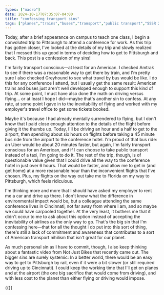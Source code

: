 ```yaml
---
types: ["macro"]
date: 2024-10-17T07:35:07-04:00
title: "confessing transport sins"
tags: ["planes","trains","buses","transport","public transport","SSSR 2024","SSSR","Amtrak","Not Just Bikes","Greyhound"]
---
```

Today, after a brief appearance on campus to teach one class, I begin a convoluted trip to Pittsburgh to attend a conference for work. As this trip has gotten closer, I've looked at the details of my trip and slowly realized that I messed this up good in terms of deciding how to get to Pittsburgh and back. This post is a confession of my sins!

I'm fairly transport conscious—at least for an American. I checked Amtrak to see if there was a reasonable way to get there by train, and I'm pretty sure I also checked Greyhound to see what travel by bus would be like. I do this for any conference I attend, but I usually get the same result: American trains and buses just aren't well developed enough to support this kind of trip. At some point, I must have also done the math on driving versus flying... or at least I hope I did—maybe that's another sin to confess. At any rate, at some point I gave in to the inevitability of flying and worked with my employer's travel office to get some tickets booked.

Maybe it's because I had already mentally surrendered to flying, but I don't know that I paid close enough attention to the details of the flight before giving it the thumbs up. Today, I'll be driving an hour and a half to get to the airport, then spending about six hours on flights before taking a 45 minute bus ride from the airport to the conference hotel. I'm proud of that bus ride: an Uber would be about 20 minutes faster, but again, I'm fairly transport conscious for an American, and if I can choose to take public transport instead of a taxi, I'm going to do it. The rest of the trip, though, is of questionable value given that I could drive all the way to the conference hotel in just over 6 hours. That would be faster, and allow me to get in (and get home) at a more reasonable hour than the inconvenient flights that I've chosen. Plus, my flights on the way out take me to Florida on my way to Pittsburgh, which feels ridiculous.

I'm thinking more and more that I should have asked my employer to rent me a car and drive up there. I don't know what the difference in environmental impact would be, but a colleague attending the same conference lives in Cincinnati, not far away from where I am, and so maybe we could have carpooled together. At the very least, it bothers me that it didn't occur to me to ask about this option instead of accepting the inevitability of airlines as the only way to go. That's the big sin that I'm confessing here—that for all the thought I do put into this sort of thing, there's still a lack of commitment and awareness that contributes to a sort of American transport nihilism that isn't great for our planet.

As much personal sin as I have to commit, though, I also keep thinking about a fantastic video from Not Just Bikes that recently came out. The bigger sins are surely systemic: In a better world, there would be an easy way to get to Pittsburgh by rail, even if it were a bit slower (or still required driving up to Cincinnati). I could keep the working time that I'll get on planes and at the airport (the one big sacrifice that would come from driving), and with less cost to the planet than either flying or driving would impose.

{{<youtube id="wPcuL2S2dgk">}}

